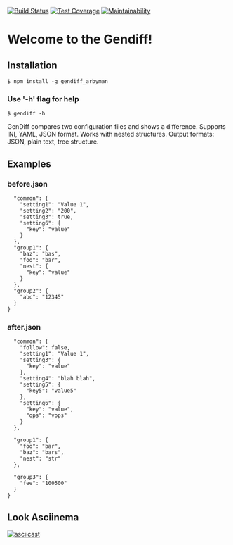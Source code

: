 [![Build Status](https://travis-ci.org/arbyman/gen-diff-hexlet-2.svg?branch=master)](https://travis-ci.org/arbyman/gen-diff-hexlet-2)
[![Test Coverage](https://api.codeclimate.com/v1/badges/8af5e4230282c93bd335/test_coverage)](https://codeclimate.com/github/arbyman/gen-diff-hexlet-2/test_coverage)
[![Maintainability](https://api.codeclimate.com/v1/badges/8af5e4230282c93bd335/maintainability)](https://codeclimate.com/github/arbyman/gen-diff-hexlet-2/maintainability)
# Welcome to the Gendiff!
## Installation
```$ npm install -g gendiff_arbyman```
### Use '-h' flag for help
```$ gendiff -h```

GenDiff compares two configuration files and shows a difference. Supports INI, YAML, JSON format. Works with nested structures.
Output formats: JSON, plain text, tree structure.

## Examples

### before.json
```{
  "common": {
    "setting1": "Value 1",
    "setting2": "200",
    "setting3": true,
    "setting6": {
      "key": "value"
    }
  },
  "group1": {
    "baz": "bas",
    "foo": "bar",
    "nest": {
      "key": "value"
    }
  },
  "group2": {
    "abc": "12345"
  }
}
```
### after.json
```{
  "common": {
    "follow": false,
    "setting1": "Value 1",
    "setting3": {
      "key": "value"
    },
    "setting4": "blah blah",
    "setting5": {
      "key5": "value5"
    },
    "setting6": {
      "key": "value",
      "ops": "vops"
    }
  },

  "group1": {
    "foo": "bar",
    "baz": "bars",
    "nest": "str"
  },

  "group3": {
    "fee": "100500"
  }
}
```
## Look Asciinema
[![asciicast](https://asciinema.org/a/GAJH4WfCM3iyozg1nZTbvkROJ.svg)](https://asciinema.org/a/GAJH4WfCM3iyozg1nZTbvkROJ)
